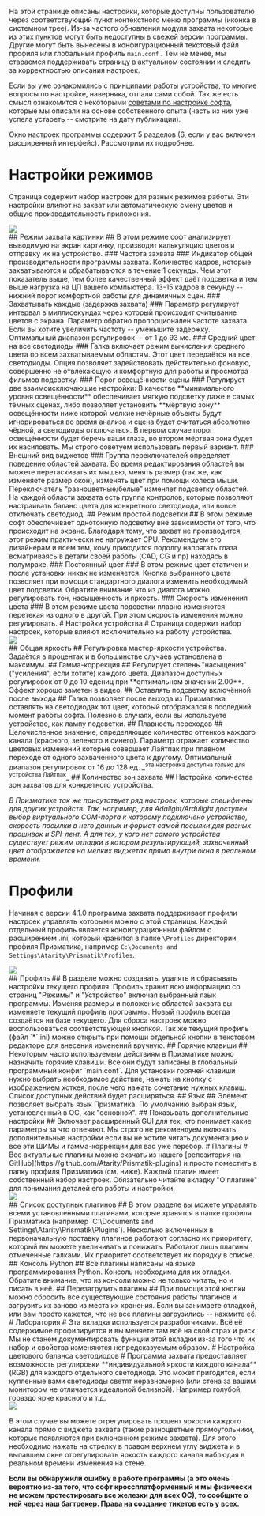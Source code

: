 

На этой странице описаны настройки, которые доступны пользователю через соответствующий пункт контекстного меню программы (иконка в системном трее). Из-за частого обновления модуля захвата некоторые из этих пунктов могут быть недоступны в свежей версии программы. Другие могут быть вынесены в конфигурационный текстовый файл профиля или глобальный профиль `main.conf` . Тем не менее, мы стараемся поддерживать страницу в актуальном состоянии и следить за корректностью описания настроек.

Если вы уже ознакомились с [принципами работы](http://code.google.com/p/lightpack/wiki/WorkingBasis) устройства, то многие вопросы по настройке, наверняка, отпали сами собой. Так же есть смысл ознакомится с некоторыми [советами по настройке софта](http://pixelkit.ru/post/4183422696), которые мы описали на основе собственного опыта (часть из них уже успела устареть -- смотрите на дату публикации).

Окно настроек программы содержит 5 разделов (6, если у вас включен расширенный интерфейс). Рассмотрим их подробнее.
# Настройки режимов #
Страница содержит набор настроек для разных режимов работы. Эти настройки влияют на захват или автоматическую смену цветов и общую производительность приложения.
<div><img src='http://store.pixelkit.ru/img/Prismatik/ru-1-mode.jpg' /></div>
## Режим захвата картинки ##
В этом режиме софт анализирует выводимую на экран картинку, производит калькуляцию цветов и отправку их на устройство.
### Частота захвата ###
Индикатор общей производительности программы захвата. Количество кадров, которые захватываются и обрабатываются в течение 1 секунды. Чем этот показатель выше, тем более качественный эффект даёт подсветка и тем выше нагрузка на ЦП вашего компьютера. 13-15 кадров в секунду -- нижний порог комфортной работы для динамичных сцен.
### Захватывать каждые (задержка захвата) ###
Параметр регулирует интервал в миллисекундах через который происходит считывание цветов с экрана. Параметр обратно пропорционален частоте захвата. Если вы хотите увеличить частоту -- уменьшите задержку. Оптимальный диапазон регулировок -- от 1 до 93 мс.
### Средний цвет на все светодиоды ###
Галка включает режим вычисления среднего цвета по всем захватываемым областям. Этот цвет передаётся на все светодиоды. Опция позволяет задействовать действительно фоновую, совершенно не отвлекающую и комфортную для работы и просмотра фильмов подсветку.
### Порог освещённости сцены ###
Регулирует две взаимоисключающие настройки: В качестве **минимального уровня освещённости**  обеспечивает мягкую подсветку даже в самых тёмных сценах, либо позволяет установить **мёртвую зону** освещённости ниже которой мелкие нечёрные объекты будут игнорироваться во время анализа и сцена будет считаться абсолютно чёрной, а светодиоды отключаться. В первом случае порог освещённости будет беречь ваши глаза, во втором мёртвая зона будет их насиловать. Мы строго советуем использовать первый вариант.
### Внешний вид виджетов ###
Группа переключателей определяет поведение областей захвата. Во время редактирования областей вы можете перетаскивать их мышью, менять размер (так же, как изменяете размер окон), изменять цвет при помощи колеса мыши. Переключатель “разноцветные/белые” изменяет подсветку областей. На каждой области захвата есть группа контролов, которые позволяют настраивать баланс цвета для конкретного светодиода, или вовсе отключать светодиод.
## Режим простой подсветки ##
В этом режиме софт обеспечивает однотонную подсветку вне зависимости от того, что происходит на экране. Благодаря тому, что захват не производится, этот режим практически не нагружает CPU. Рекомендуем его дизайнерам и всем тем, кому приходится подолгу напрягать глаза всматриваясь в детали своей работы (CAD, CG и пр) находясь в полумраке.
### Постоянный цвет ###
В этом режиме цвет статичен и после установки никак не изменяется. Кнопка выбранного цвета позволяет при помощи стандартного диалога изменить необходимый цвет подсветки. Обратите внимание что из диалога можно регулировать тон, насыщенность и яркость.
### Скорость изменения цвета ###
В этом режиме цвета подсветки плавно изменяются перетекая из одного в другой. При этом скорость изменения можно регулировать.
# Настройки устройства #
Страница содержит набор настроек, которые влияют исключительно на работу устройства.
<div><img src='http://store.pixelkit.ru/img/Prismatik/ru-2-devices.jpg' /></div>
## Общая яркость ##
Регулировка мастер-яркости устройства. Задаётся в процентах и в большинстве случаев установлена в максимум.
## Гамма-коррекция ##
Регулирует степень "насыщения" ("усиления", если хотите) каждого цвета. Диапазон доступных регулировок от 0 до 10 едениц при **оптимальном значении 2.00**. Эффект хорошо заметен в видео.
## Оставлять подсветку включённой после выхода ##
Галка позволяет после выхода из Призматика оставлять на светодиодах тот цвет, который отображался в последний момент работы софта. Полезно в случаях, если вы используете устройство, как лампу подсветки.
## Плавность переходов ##
Целочисленное значение, определяющее количество оттенков каждого канала (красного, зеленого и синего). Параметр отражает количество цветовых изменений которые совершает Лайтпак при плавном переходе от одного захваченного цвета к другому. Оптимальный диапазон регулировок от 16 до 128 ед. _<sup>эта настройка доступна только для устройства Лайтпак</sup>_
## Количество зон захвата ##
Настройка количества зон захватов для конкретного устройства.

_В Призматике так же присутствует ряд настроек, которые специфичны для других устройств. Так, например, для Adalight/Ardulight доступен выбор виртуального COM-порта к которому подключено устройство, скорость посылки в него данных и формат самой посылки для разных прошивок и SPI-лент. А для тех, у кого нет самого устройства существует режим отладки в котором результирующий, захваченный цвет отображается на мелких виджетах прямо внутри окна в реальном времени._

# Профили #
Начиная с версии 4.1.0 программа захвата поддерживает профили настроек управлять которыми можно с этой страницы. Каждый отдельный профиль является конфигурационным файлом с расширением .ini, который хранится в папке `\Profiles` директории профиля Призматика, например `C:\Documents and Settings\Atarity\Prismatik\Profiles`.
<div><img src='http://store.pixelkit.ru/img/Prismatik/ru-3-profiles.jpg' /></div>
## Профиль ##
В разделе можно создавать, удалять и сбрасывать настройки текущего профиля. Профиль хранит всю информацию со страниц "Режимы" и "Устройство" включая выбранный язык программы. Изменяя размеры и положение областей захвата вы изменяете текущий профиль программы. Новый профиль всегда создаётся на базе текущего. Для сброса настроек можно воспользоваться соответствующей кнопкой. Так же текущий профиль (файл `*`.ini) можно открыть при помощи отдельной кнопки в текстовом редакторе для внесения изменений вручную.
## Горячие клавиши ##
Некоторым часто используемым действиям в Призматике можно назначить горячие клавиши. Все они будут записаны в глобальный программный конфиг `main.conf`. Для установки горячей клавиши нужно выбрать необходимое действие, нажать на кнопку с изображением хоткея, после чего нажать сочетание нужных клавиш. Список доступных действий будет расширяться.
## Язык ##
Элемент позволяет выбрать язык Призматика. По умолчанию выбран язык, установленный в ОС, как "основной".
## Показывать дополнительные настройки ##
Включает расширенный GUI для тех, кто понимает какие параметры за что отвечают. Мы строго не рекомендуем включать дополнительные настройки если вы не хотите читать документацию и все эти ШИМы и гамма-коррекции для вас уже перебор.
# Плагины #
Все актуальные плагины можно скачать из нашего [репозитория на GitHub](https://github.com/Atarity/Prismatik-plugins) и просто поместить в папку профиля Призматика (см. ниже). Каждый плагин имеет собственный набор настроек. Обязательно читайте вкладку "О плагине" для понимания деталей его работы и настройки.
<div><img src='http://store.pixelkit.ru/img/Prismatik/ru-4-plugins.jpg' /></div>
## Список доступных плагинов ##
В этом разделе вы можете управлять всеми установленными плагинами, которые хранятся в папке профиля Призматика (например `C:\Documents and Settings\Atarity\Prismatik\Plugins`). Несколько включенных в первоначальную поставку плагинов работают согласно их приоритету, который вы можете увеличивать и понижать. Работают лишь плагины отмеченные галками. Их приоритет соответствует их порядку в списке.
## Консоль Python ##
Все плагины написаны на языке программирования Python. Консоль необходима для их отладки. Обратите внимание, что из консоли можно не только читать, но и писать в неё.
## Перезагрузить плагины ##
При помощи этой кнопки можно сбросить все существующие состояния работы плагинов и загрузить их заново из места их хранения. Если вы занимаете отладкой, или вам просто кажется, что не все плагины загрузились -- нажмите её.
# Лаборатория #
Эта вкладка используется разработчиками. Всё её содержимое профилируется и вы меняете там всё на свой страх и риск. Мы не станем документировать функции этой вкладки из-за того что их набор и свойства изменяются непредсказуемым образом.
# Настройка цветового баланса светодиодов #
Программа захвата предоставляет возможность регулировки **индивидуальной яркости каждого канала** (RGB) для каждого отдельного светодиода. Это может пригодится, если купленные вами светодиоды светят неравномерно (или стена за вашим монитором не отличается идеальной белизной). Например голубой, гораздо ярче красного и т.д.
<div><img src='http://store.pixelkit.ru/img/Prismatik/ru-5-balance.jpg' /></div>

В этом случае вы можете отрегулировать процент яркости каждого канала прямо с виджета захвата (такие разноцветные прямоугольники, которые появляются при включенном режиме захвата). Для этого необходимо нажать на стрелку в правом верхнем углу виджета и в выпавшем окне отрегулировать яркость каждого канала наблюдая в реальном времени изменения на стене.

**Если вы обнаружили ошибку в работе программы (а это очень вероятно из-за того, что софт кроссплатформенный и мы физически не можем протестировать все железки для всех ОС), то сообщите  о ней через [наш багтрекер](http://code.google.com/p/lightpack/issues/list). Права на создание тикетов есть у всех.**